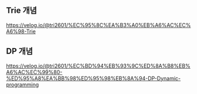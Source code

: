 ## Trie 개념
https://velog.io/@tri2601/%EC%95%8C%EA%B3%A0%EB%A6%AC%EC%A6%98-Trie


## DP 개념
https://velog.io/@tri2601/%EC%BD%94%EB%93%9C%ED%8A%B8%EB%A6%AC%EC%99%80-%ED%95%A8%EA%BB%98%ED%95%98%EB%8A%94-DP-Dynamic-programming